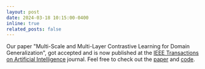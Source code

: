 ```yaml
---
layout: post
date: 2024-03-18 10:15:00-0400
inline: true
related_posts: false
---
```


Our paper "Multi-Scale and Multi-Layer Contrastive Learning for Domain Generalization", got accepted and is now published at the [IEEE Transactions on Artificial Intelligence](https://ieeexplore.ieee.org/xpl/RecentIssue.jsp?punumber=9078688)
journal. Feel free to check out the [paper](https://ieeexplore.ieee.org/document/10472869) and [code](https://github.com/aristotelisballas/m2cl).

